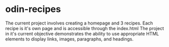 # odin-recipes
The current project involves creating a homepage and 3 recipes. Each recipe is it's own page and is accessible through the index.html The project in it's current objective demonstrates the ability to use appropriate HTML elements to display links, images, paragraphs, and headings.